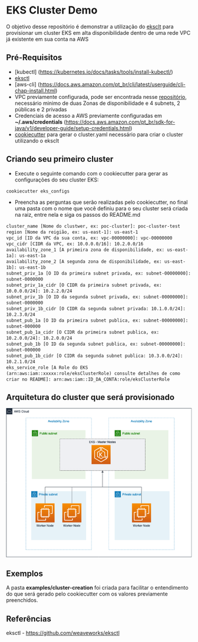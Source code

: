 # EKS Cluster Demo

O objetivo desse repositório é demonstrar a utilização do [eksclt](https://eksctl.io) para provisionar um cluster EKS em alta disponibilidade dentro de uma rede VPC já existente em sua conta na AWS

## Pré-Requisitos

* [kubectl] (https://kubernetes.io/docs/tasks/tools/install-kubectl/)
* [eksctl](https://docs.aws.amazon.com/eks/latest/userguide/eksctl.html#installing-eksctl)
* [aws-cli] (https://docs.aws.amazon.com/pt_br/cli/latest/userguide/cli-chap-install.html)
* VPC previamente configurada, pode ser encontrada nesse [repositório](https://github.com/BRCentralSA/aws-brazil-edu-series/blob/master/utils/vpc-template.yaml), necessário minimo de duas Zonas de disponibilidade e 4 subnets, 2 públicas e 2 privadas
* Credenciais de acesso a AWS previamente configuradas em **~/.aws/credentials** (https://docs.aws.amazon.com/pt_br/sdk-for-java/v1/developer-guide/setup-credentials.html)
* [cookiecutter](https://cookiecutter.readthedocs.io/en/1.7.0/index.html) para gerar o cluster.yaml necessário para criar o cluster utilizando o eksclt

## Criando seu primeiro cluster

* Execute o seguinte comando com o cookiecutter para gerar as configurações do seu cluster EKS:
```shell
cookiecutter eks_configs
```

* Preencha as perguntas que serão realizadas pelo cookiecutter, no final uma pasta com o nome que você definiu para o seu cluster será criada na raiz, entre nela e siga os passos do README.md

```
cluster_name [Nome do clustwer, ex: poc-cluster]: poc-cluster-test
region [Nome da reigião, ex: us-east-1]: us-east-1
vpc_id [ID da VPC da sua conta, ex: vpc-00000000]: vpc-00000000
vpc_cidr [CIDR da VPC, ex: 10.0.0.0/16]: 10.2.0.0/16
availability_zone_1 [A primeira zona de disponibilidade, ex: us-east-1a]: us-east-1a
availability_zone_2 [A segunda zona de disponibilidade, ex: us-east-1b]: us-east-1b
subnet_priv_1a [O ID da primeira subnet privada, ex: subnet-00000000]: subnet-0000000
subnet_priv_1a_cidr [O CIDR da primeira subnet privada, ex: 10.0.0.0/24]: 10.2.2.0/24
subnet_priv_1b [O ID da segunda subnet privada, ex: subnet-00000000]: subnet-0000000
subnet_priv_1b_cidr [O CIDR da segunda subnet privada: 10.1.0.0/24]: 10.2.3.0/24
subnet_pub_1a [O ID da primeira subnet publica, ex: subnet-00000000]: subnet-000000
subnet_pub_1a_cidr [O CIDR da primeira subnet publica, ex: 10.2.0.0/24]: 10.2.0.0/24
subnet_pub_1b [O ID da segunda subnet publica, ex: subnet-00000000]: subnet-000000
subnet_pub_1b_cidr [O CIDR da segunda subnet publica: 10.3.0.0/24]: 10.2.1.0/24
eks_service_role [A Role do EKS (arn:aws:iam::xxxxx:role/eksClusterRole) consulte detalhes de como criar no README]: arn:aws:iam::ID_DA_CONTA:role/eksClusterRole
```

## Arquitetura do cluster que será provisionado

<p align="center"> 
<img src="images/cluster_diagram.png">
</p>


## Exemplos

A pasta **examples/cluster-creation** foi criada para facilitar o entendimento do que será gerado pelo cookiecutter com os valores previamente preenchidos.

## Referências

eksctl - https://github.com/weaveworks/eksctl